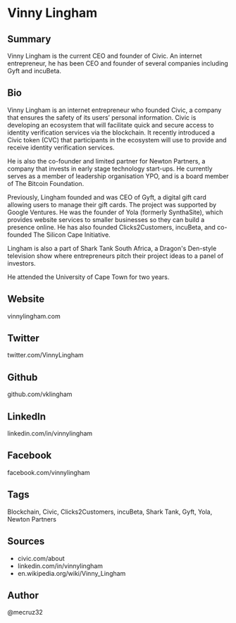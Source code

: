 # Vinny Lingham

## Summary
Vinny Lingham is the current CEO and founder of Civic. An internet entrepreneur, he has been CEO and founder of several companies including Gyft and incuBeta.

## Bio
Vinny Lingham is an internet entrepreneur who founded Civic, a company that ensures the safety of its users’ personal information. Civic is developing an ecosystem that will facilitate quick and secure access to identity verification services via the blockchain. It recently introduced a Civic token (CVC) that participants in the ecosystem will use to provide and receive identity verification services.

He is also the co-founder and limited partner for Newton Partners, a company that invests in early stage technology start-ups. He currently serves as a member of leadership organisation YPO, and is a board member of The Bitcoin Foundation.

Previously, Lingham founded and was CEO of Gyft, a digital gift card allowing users to manage their gift cards. The project was supported by Google Ventures. He was the founder of Yola (formerly SynthaSite), which provides website services to smaller businesses so they can build a presence online. He has also founded Clicks2Customers, incuBeta, and co-founded The Silicon Cape Initiative. 

Lingham is also a part of Shark Tank South Africa, a Dragon's Den-style television show where entrepreneurs pitch their project ideas to a panel of investors. 

He attended the University of Cape Town for two years.

## Website
vinnylingham.com

## Twitter
twitter.com/VinnyLingham

## Github
github.com/vklingham

## LinkedIn
linkedin.com/in/vinnylingham

## Facebook
facebook.com/vinnylingham

## Tags
Blockchain, Civic, Clicks2Customers, incuBeta, Shark Tank, Gyft, Yola, Newton Partners 

## Sources
- civic.com/about
- linkedin.com/in/vinnylingham
- en.wikipedia.org/wiki/Vinny_Lingham

## Author
@mecruz32
